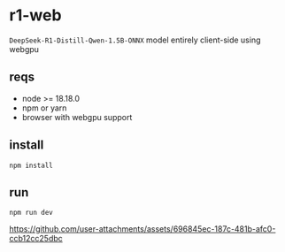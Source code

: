 # r1-web

`DeepSeek-R1-Distill-Qwen-1.5B-ONNX` model entirely client-side using webgpu

## reqs

- node >= 18.18.0
- npm or yarn
- browser with webgpu support

## install
`npm install`

## run
`npm run dev`


https://github.com/user-attachments/assets/696845ec-187c-481b-afc0-ccb12cc25dbc

